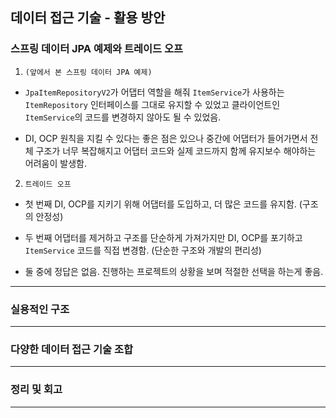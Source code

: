 ## 데이터 접근 기술 - 활용 방안

### 스프링 데이터 JPA 예제와 트레이드 오프

1. `(앞에서 본 스프링 데이터 JPA 예제)`

- `JpaItemRepositoryV2`가 어댑터 역할을 해줘 `ItemService`가 사용하는 `ItemRepository` 인터페이스를 그대로 유지할 수 있었고 클라이언트인 `ItemService`의 코드를 변경하지 않아도 될 수 있었음.

- DI, OCP 원칙을 지킬 수 있다는 좋은 점은 있으나 중간에 어댑터가 들어가면서 전체 구조가 너무 복잡해지고 어댑터 코드와 실제 코드까지 함께 유지보수 해야하는 어려움이 발생함.

2. `트레이드 오프`

- 첫 번째 DI, OCP를 지키기 위해 어댑터를 도입하고, 더 많은 코드를 유지함. (구조의 안정성)

- 두 번째 어댑터를 제거하고 구조를 단순하게 가져가지만 DI, OCP를 포기하고 `ItemService` 코드를 직접 변경함. (단순한 구조와 개발의 편리성)

- 둘 중에 정답은 없음. 진행하는 프로젝트의 상황을 보며 적절한 선택을 하는게 좋음.

---

### 실용적인 구조

---

### 다양한 데이터 접근 기술 조합

---

### 정리 및 회고

---